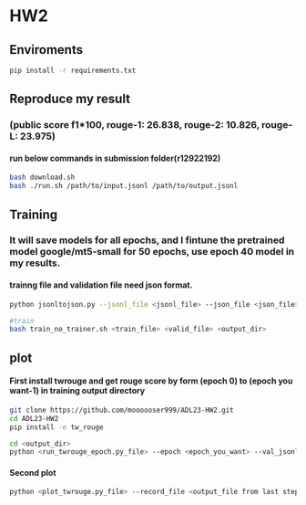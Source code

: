 # HW2

## Enviroments
```bash
pip install -r requirements.txt
```

## Reproduce my result
### (public score f1*100, rouge-1: 26.838, rouge-2: 10.826, rouge-L: 23.975) 
#### run below commands in submission folder(r12922192)
```bash
bash download.sh
bash ./run.sh /path/to/input.jsonl /path/to/output.jsonl
```

## Training
### It will save models for all epochs, and I fintune the pretrained model google/mt5-small for 50 epochs, use epoch 40 model in my results.
#### trainng file and validation file need json format.
```bash
python jsonltojson.py --jsonl_file <jsonl_file> --json_file <json_file>
```

```bash
#train
bash train_no_trainer.sh <train_file> <valid_file> <output_dir>
```


## plot 
#### First install twrouge and get rouge score by form (epoch 0) to (epoch you want-1) in training output directory 
```bash
git clone https://github.com/moooooser999/ADL23-HW2.git
cd ADL23-HW2
pip install -e tw_rouge

cd <output_dir>
python <run_twrouge_epoch.py_file> --epoch <epoch_you_want> --val_jsonl_file <answer_file> --eval_py_file <tw_rouge_eval.py_file> --output_json_file <output_file>
```
#### Second plot
```bash
python <plot_twrouge.py_file> --record_file <output_file from last step> --output_dir <output_dir>
```